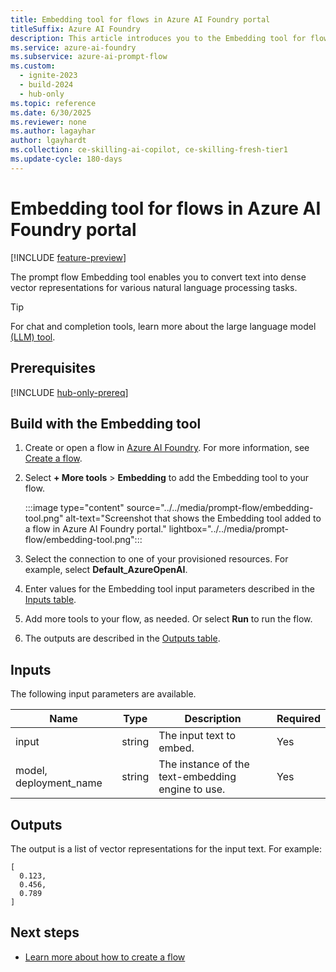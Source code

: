 ```yaml
---
title: Embedding tool for flows in Azure AI Foundry portal
titleSuffix: Azure AI Foundry
description: This article introduces you to the Embedding tool for flows in Azure AI Foundry portal.
ms.service: azure-ai-foundry
ms.subservice: azure-ai-prompt-flow
ms.custom:
  - ignite-2023
  - build-2024
  - hub-only
ms.topic: reference
ms.date: 6/30/2025
ms.reviewer: none
ms.author: lagayhar
author: lgayhardt
ms.collection: ce-skilling-ai-copilot, ce-skilling-fresh-tier1
ms.update-cycle: 180-days
---
```


# Embedding tool for flows in Azure AI Foundry portal

[!INCLUDE [feature-preview](../../includes/feature-preview.md)]

The prompt flow Embedding tool enables you to convert text into dense vector representations for various natural language processing tasks.

> [!TIP]
> For chat and completion tools, learn more about the large language model [(LLM) tool](llm-tool.md).

## Prerequisites

[!INCLUDE [hub-only-prereq](../../includes/hub-only-prereq.md)]

## Build with the Embedding tool

1. Create or open a flow in [Azure AI Foundry](https://ai.azure.com/?cid=learnDocs). For more information, see [Create a flow](../flow-develop.md).
1. Select **+ More tools** > **Embedding** to add the Embedding tool to your flow.

    :::image type="content" source="../../media/prompt-flow/embedding-tool.png" alt-text="Screenshot that shows the Embedding tool added to a flow in Azure AI Foundry portal." lightbox="../../media/prompt-flow/embedding-tool.png":::

1. Select the connection to one of your provisioned resources. For example, select **Default_AzureOpenAI**.
1. Enter values for the Embedding tool input parameters described in the [Inputs table](#inputs).
1. Add more tools to your flow, as needed. Or select **Run** to run the flow.
1. The outputs are described in the [Outputs table](#outputs).

## Inputs

The following input parameters are available.

| Name                   | Type        | Description                                                                             | Required |
|------------------------|-------------|-----------------------------------------------------------------------------------------|----------|
| input                  | string      | The input text to embed.                                                                 | Yes      |
| model, deployment_name | string      | The instance of the text-embedding engine to use.                                            | Yes      |

## Outputs

The output is a list of vector representations for the input text. For example:

```
[
  0.123,
  0.456,
  0.789
]
```

## Next steps

- [Learn more about how to create a flow](../flow-develop.md)
